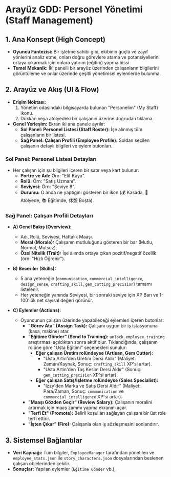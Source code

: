 # Arayüz GDD: Personel Yönetimi (Staff Management)

## 1. Ana Konsept (High Concept)
* **Oyuncu Fantezisi:** Bir işletme sahibi gibi, ekibinin güçlü ve zayıf yönlerini analiz etme, onları doğru görevlere atama ve potansiyellerini ortaya çıkarmak için onlara yatırım (eğitim) yapma hissi.
* **Temel Mekanik:** İki panelli bir arayüz üzerinden çalışanların bilgilerini görüntüleme ve onlar üzerinde çeşitli yönetimsel eylemlerde bulunma.

## 2. Arayüz ve Akış (UI & Flow)
* **Erişim Noktası:**
    1.  Yönetim odasındaki bilgisayarda bulunan "Personelim" (My Staff) ikonu.
    2.  Dükkan veya atölyedeki bir çalışanın üzerine doğrudan tıklama.
* **Genel Yerleşim:** Ekran iki ana panele ayrılır:
    * **Sol Panel: Personel Listesi (Staff Roster):** İşe alınmış tüm çalışanların bir listesi.
    * **Sağ Panel: Çalışan Profili (Employee Profile):** Soldan seçilen çalışanın detaylı bilgileri ve eylem butonları.

### **Sol Panel: Personel Listesi Detayları**
* Her çalışan için şu bilgileri içeren bir satır veya kart bulunur:
    * **Portre ve Adı:** Örn: "Elif Kaya".
    * **Rolü:** Örn: "Satış Uzmanı".
    * **Seviyesi:** Örn: "Seviye 8".
    * **Durumu:** O anda ne yaptığını gösteren bir ikon (💰 Kasada, 🔨 Atölyede, 📚 Eğitimde, 休憩 Boşta).

### **Sağ Panel: Çalışan Profili Detayları**
* **A) Genel Bakış (Overview):**
    * Adı, Rolü, Seviyesi, Haftalık Maaşı.
    * **Moral (Morale):** Çalışanın mutluluğunu gösteren bir bar (Mutlu, Normal, Mutsuz).
    * **Özel Nitelik (Trait):** İşe alımda ortaya çıkan pozitif/negatif özellik (örn: "Hızlı Öğrenir").

* **B) Beceriler (Skills):**
    * 5 ana yeteneğin (`communication`, `commercial_intelligence`, `design_sense`, `crafting_skill`, `gem_cutting_precision`) tamamı listelenir.
    * Her yeteneğin yanında Seviyesi, bir sonraki seviye için XP Barı ve 1-100'lük net sayısal değeri görünür.

* **C) Eylemler (Actions):**
    * Oyuncunun çalışan üzerinde yapabileceği eylemleri içeren butonlar:
        * **"Görev Ata" (Assign Task):** Çalışanı uygun bir iş istasyonuna (kasa, makine) atar.
        * **"Eğitime Gönder" (Send to Training):** `unlock_employee_training` araştırması açıldıktan sonra aktif olur. Tıklandığında, çalışanın rolüne göre "Usta Eğitimi" seçenekleri sunulur:
            * **Eğer çalışan Üretim rolündeyse (Artisan, Gem Cutter):**
                * "Usta Artin'den Üretim Dersi Aldır" (Maliyet: Zaman/Kaynak, Sonuç: `crafting_skill` XP'si artar).
                * "Usta Artin'den Taş Kesim Dersi Aldır" (Sonuç: `gem_cutting_precision` XP'si artar).
            * **Eğer çalışan Satış/İşletme rolündeyse (Sales Specialist):**
                * "Izzy'den Marka ve Satış Dersi Aldır" (Maliyet: Para/Zaman, Sonuç: `communication` ve `commercial_intelligence` XP'si artar).
        * **"Maaşı Gözden Geçir" (Review Salary):** Çalışanın moralini artırmak için maaş zammı yapma ekranını açar.
        * **"Terfi Et" (Promote):** Belirli koşulları sağlayan çalışanı bir üst role terfi ettirir.
        * **"İşten Çıkar" (Fire):** Çalışanla olan iş sözleşmesini sonlandırır.

## 3. Sistemsel Bağlantılar
* **Veri Kaynağı:** Tüm bilgiler, `EmployeeManager` tarafından yönetilen ve `employee_stats.json` ile `story_characters.json` dosyalarından beslenen çalışan objelerinden çekilir.
* **Sonuçlar:** Yapılan eylemler (`Eğitime Gönder` vb.),